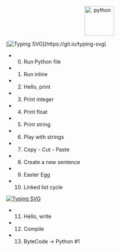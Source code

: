<div align="center">
  <img src="https://github.com/Parv-cell/alx-higher_level_programming/assets/122843056/9bb5dff8-194f-487a-b943-eea07522d5e2" alt="python" width="80"/>
</div>

[![Typing SVG](https://readme-typing-svg.herokuapp.com?font=Fira+Code&weight=900&size=29&pause=1000&width=435&lines=PYTHON+hello_world\(:)](https://git.io/typing-svg)

- 0. Run Python file
- 1. Run inline
- 2. Hello, print
- 3. Print integer
- 4. Print float
- 5. Print string
- 6. Play with strings
- 7. Copy - Cut - Paste
- 8. Create a new sentence
- 9. Easter Egg
- 10. Linked list cycle


[![Typing SVG](https://readme-typing-svg.herokuapp.com?font=Fira+Code&duration=3000&pause=1000&color=F70E47&height=30&lines=ADVANCED%3A-)](https://git.io/typing-svg)
* 11. Hello, write
* 12. Compile
* 13. ByteCode -> Python #1
